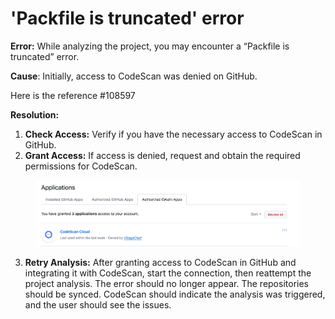 # 'Packfile is truncated' error

**Error:** While analyzing the project, you may encounter a “Packfile is truncated” error.&#x20;

**Cause**: Initially, access to CodeScan was denied on GitHub.&#x20;

Here is the reference #108597

**Resolution:**

1. **Check Access:** Verify if you have the necessary access to CodeScan in GitHub.
2. **Grant Access:** If access is denied, request and obtain the required permissions for CodeScan.

<figure><img src="../../../../.gitbook/assets/image.png" alt=""><figcaption></figcaption></figure>

3. **Retry Analysis:** After granting access to CodeScan in GitHub and integrating it with CodeScan, start the connection, then reattempt the project analysis. The error should no longer appear. The repositories should be synced. CodeScan should indicate the analysis was triggered, and the user should see the issues.
